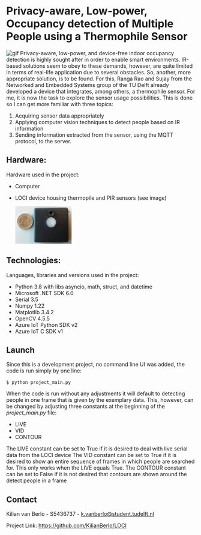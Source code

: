 # Privacy-aware, Low-power, Occupancy detection of Multiple People using a Thermophile Sensor
![gif](reference_material/ET4399-demo1.gif)
Privacy-aware, low-power, and device-free indoor occupancy detection is highly sought after in order to enable smart environments. IR-based solutions seem to obey to these demands, however, are quite limited in terms of real-life application due to several obstacles. So, another, more appropriate solution, is to be found. For this, Ranga Rao and Sujay from the Networked and Embedded Systems group of the TU Delft already developed a device that integrates, among others, a thermophile sensor. For me, it is now the task to explore the sensor usage possibilities. This is done so I can get more familiar with three topics:
1. Acquiring sensor data appropriately
2. Applying computer vision techniques to detect people based on IR information
3. Sending information extracted from the sensor, using the MQTT protocol, to the server.


## Hardware:
Hardware used in the project:
- Computer
- LOCI device housing thermopile and PIR sensors (see image)

   <img src="./reference_material/LOCI.png" alt="LOCI device" width="150">


## Technologies:
Languages, libraries and versions used in the project:
- Python 3.8 with libs asyncio, math, struct, and datetime
- Microsoft .NET SDK 6.0
- Serial 3.5
- Numpy 1.22
- Matplotlib 3.4.2
- OpenCV 4.5.5
- Azure IoT Python SDK v2
- Azure IoT C SDK v1


## Launch
Since this is a development project, no command line UI was added, the code is run simply by one line:
``` 
$ python project_main.py
 ```
When the code is run without any adjustments it will default to detecting people in one frame that is given by the exemplary data. This, however, can be changed by adjusting three constants at the beginning of the _project_main.py_ file:
- LIVE
- VID
- CONTOUR

The LIVE constant can be set to True if it is desired to deal with live serial data from the LOCI device
The VID constant can be set to True if it is desired to show an entire sequence of frames in which people are searched for. This only works when the LIVE equals True. 
The CONTOUR constant can be set to False if it is not desired that contours are shown around the detect people in a frame


## Contact
Kilian van Berlo - S5436737 - k.vanberlo@student.tudelft.nl

Project Link: https://github.com/KilianBerlo/LOCI
